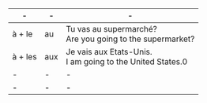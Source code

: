 | - | - | - 
| - | - | -
| à + le | au | Tu vas au supermarché? <br> Are you going to the supermarket?
| à + les | aux | Je vais aux Etats-Unis. <br> I am going to the United States.0
| - | - | - 
| - | - | - 